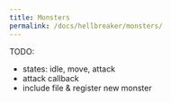 ```yaml
---
title: Monsters
permalink: /docs/hellbreaker/monsters/
---
```


TODO:
- states: idle, move, attack
- attack callback
- include file & register new monster